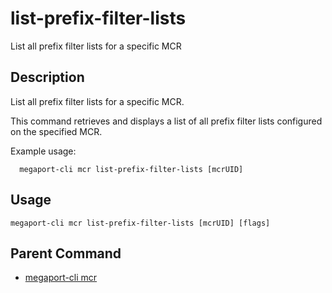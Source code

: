 # list-prefix-filter-lists

List all prefix filter lists for a specific MCR

## Description

List all prefix filter lists for a specific MCR.

This command retrieves and displays a list of all prefix filter lists configured
on the specified MCR.

Example usage:
```
  megaport-cli mcr list-prefix-filter-lists [mcrUID]

```



## Usage

```
megaport-cli mcr list-prefix-filter-lists [mcrUID] [flags]
```



## Parent Command

* [megaport-cli mcr](megaport-cli_mcr.md)







